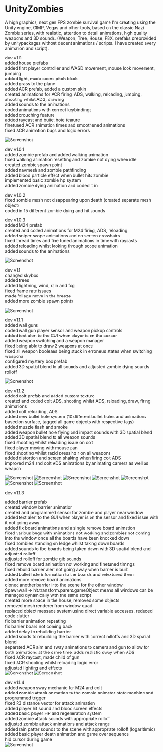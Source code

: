 # UnityZombies

A high graphics, next gen FPS zombie survival game I'm creating using the Unity engine, GIMP, Vegas and other tools, based on the classic Nazi Zombie series, with realistic, attention to detail animations, high quality weapons and 3D sounds. (Weapon, Tree, House, FBX, prefabs preprovided by unitypackages without decent animations / scripts. I have created every animation and script).

dev v1.0  
added house prefabs   
added first player controller and WASD movement, mouse look movement, jumping  
added light, made scene pitch black  
added grass to the plane  
added ACR prefab, added a custom skin  
created animations for ACR firing, ADS, walking, reloading, jumping, shooting whilst ADS, drawing  
added sounds to the animations  
coded animations with correct keybindings  
added crouching feature  
added raycast and bullet hole feature  
finetuned ACR animation times and smoothened animations  
fixed ACR animation bugs and logic errors  

![Screenshot](images/img1.jpg)
  
dev v1.0.1  
added zombie prefab and added walking animation  
fixed walking animation resetting and zombie not dying when idle  
created zombie spawn point  
added navmesh and zombie pathfinding  
added blood particle effect when bullet hits zombie  
implemented basic zombie hp system  
added zombie dying animation and coded it in  
  
dev v1.0.2  
fixed zombie mesh not disappearing upon death (created separate mesh object)  
coded in 15 different zombie dying and hit sounds  
  
dev v1.0.3  
added M24 prefab  
created and coded animations for M24 firing, ADS, reloading  
added sniper scope animations and on screen crosshairs  
fixed thread times and fine tuned animations in time with raycasts  
added reloading whilst looking through scope animation  
added sounds to the animations  

![Screenshot](images/img2.jpg)
  
dev v1.1  
changed skybox  
added trees  
added lightning, wind, rain and fog  
fixed frame rate issues  
made foliage move in the breeze  
added more zombie spawn points  

![Screenshot](images/img16.jpg)
  
dev v1.1.1  
added wall guns  
coded wall gun player sensor and weapon pickup controls  
added text alert to the GUI when player is on the sensor  
added weapon switching and a weapon manager  
fixed being able to draw 2 weapons at once  
fixed all weapon booleans being stuck in erroneus states when switching weapons  
configured mystery box prefab  
added 3D spatial blend to all sounds and adjusted zombie dying sounds rolloff  

![Screenshot](images/img6.jpg)
  
dev v1.1.2  
added colt prefab and added custom texture  
created and coded colt ADS, shooting whilst ADS, reloading, draw, firing animations  
added colt reloading, ADS  
added new bullet hole system (10 different bullet holes and animations based on surface, tagged all game objects with respective tags)  
added muzzle flash and smoke  
added weapon bullet hole flying and impact sounds with 3D spatial blend  
added 3D spatial  blend to all weapon sounds  
fixed shooting whilst reloading issue on colt  
fixed player moving with mouse pan  
fixed shooting whilst rapid pressing r on all weapons  
added distortion and screen shaking when firing colt ADS  
improved m24 and colt ADS animations by animating camera as well as weapon  

![Screenshot](images/img4.jpg)
![Screenshot](images/img7.jpg)
![Screenshot](images/img8.jpg)
![Screenshot](images/img5.jpg)
![Screenshot](images/img9.jpg)
![Screenshot](images/img10.jpg)
![Screenshot](images/img15.jpg)
  
dev v1.1.3  
  
added barrier prefab  
created window barrier animation  
created and programmed sensor for zombie and player near window  
added text alert to the GUI when player is on the sensor and fixed issue with it not going away  
added fix board animations and a single remove board animation  
fixed various bugs with animations not working and zombies not coming into the window once all the boards have been knocked down  
fixed zombies standing on ledge whilst taking down boards  
added sounds to tbe boards being taken down with 3D spatial blend and adjusted rolloff  
adjusted rolloff for zombie gib sounds  
fixed remove board animation not working and finetuned timings  
fixed rebuild barrier alert not going away when barrier is built  
added bullet hole information to the boards and retextured them  
added more remove board animations  
cloned another barrier into the scene for the other window  
Spawnwall -> hit.transform.parent.gameObject means all windows can be managed dynamically with the same script  
created more space in the house, removed some objects  
removed mesh renderer from window quad  
replaced object message system using direct variable accesses, reduced code clutter  
fix barrier animation repeating  
fix barrier board not coming back  
added delay to rebuilding barrier  
added souds to rebuilding the barrier with correct rolloffs and 3D spatial blend  
separated ACR aim and sway animations to camera and gun to allow for both animations at the same time, adds realistic sway when ADS  
fixed ACR raycast, made child of gun  
fixed ACR shooting whilst reloading logic error  
adjusted lighting and effects  
![Screenshot](images/img17.jpg)
![Screenshot](images/img18.jpg)
  
dev v1.1.4  
added weapon sway mechanic for M24 and colt  
added zombie attack animation to the zombie animator state machine and programmed trigger  
fixed R3 distance vector for attack animation  
added player hit sound and blood screen effects  
added basic player HP and regeneration system  
added zombie attack sounds with appropriate rolloff  
adjusted zombie attack animations and attack range  
added rain patter sounds to the scene with appropriate rolloff (logarithmic)  
added basic player death animation and game over sequence  
hid cursor during game  
![Screenshot](images/img19.jpg)
